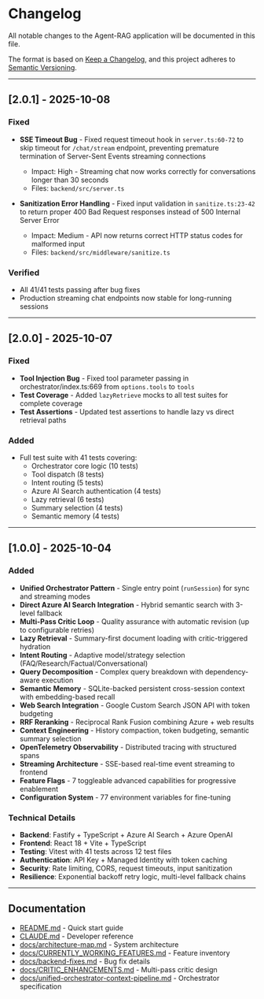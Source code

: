 # Changelog

All notable changes to the Agent-RAG application will be documented in this file.

The format is based on [Keep a Changelog](https://keepachangelog.com/en/1.0.0/),
and this project adheres to [Semantic Versioning](https://semver.org/spec/v2.0.0.html).

---

## [2.0.1] - 2025-10-08

### Fixed

- **SSE Timeout Bug** - Fixed request timeout hook in `server.ts:60-72` to skip timeout for `/chat/stream` endpoint, preventing premature termination of Server-Sent Events streaming connections
  - Impact: High - Streaming chat now works correctly for conversations longer than 30 seconds
  - Files: `backend/src/server.ts`

- **Sanitization Error Handling** - Fixed input validation in `sanitize.ts:23-42` to return proper 400 Bad Request responses instead of 500 Internal Server Error
  - Impact: Medium - API now returns correct HTTP status codes for malformed input
  - Files: `backend/src/middleware/sanitize.ts`

### Verified

- All 41/41 tests passing after bug fixes
- Production streaming chat endpoints now stable for long-running sessions

---

## [2.0.0] - 2025-10-07

### Fixed

- **Tool Injection Bug** - Fixed tool parameter passing in orchestrator/index.ts:669 from `options.tools` to `tools`
- **Test Coverage** - Added `lazyRetrieve` mocks to all test suites for complete coverage
- **Test Assertions** - Updated test assertions to handle lazy vs direct retrieval paths

### Added

- Full test suite with 41 tests covering:
  - Orchestrator core logic (10 tests)
  - Tool dispatch (8 tests)
  - Intent routing (5 tests)
  - Azure AI Search authentication (4 tests)
  - Lazy retrieval (6 tests)
  - Summary selection (4 tests)
  - Semantic memory (4 tests)

---

## [1.0.0] - 2025-10-04

### Added

- **Unified Orchestrator Pattern** - Single entry point (`runSession`) for sync and streaming modes
- **Direct Azure AI Search Integration** - Hybrid semantic search with 3-level fallback
- **Multi-Pass Critic Loop** - Quality assurance with automatic revision (up to configurable retries)
- **Lazy Retrieval** - Summary-first document loading with critic-triggered hydration
- **Intent Routing** - Adaptive model/strategy selection (FAQ/Research/Factual/Conversational)
- **Query Decomposition** - Complex query breakdown with dependency-aware execution
- **Semantic Memory** - SQLite-backed persistent cross-session context with embedding-based recall
- **Web Search Integration** - Google Custom Search JSON API with token budgeting
- **RRF Reranking** - Reciprocal Rank Fusion combining Azure + web results
- **Context Engineering** - History compaction, token budgeting, semantic summary selection
- **OpenTelemetry Observability** - Distributed tracing with structured spans
- **Streaming Architecture** - SSE-based real-time event streaming to frontend
- **Feature Flags** - 7 toggleable advanced capabilities for progressive enablement
- **Configuration System** - 77 environment variables for fine-tuning

### Technical Details

- **Backend**: Fastify + TypeScript + Azure AI Search + Azure OpenAI
- **Frontend**: React 18 + Vite + TypeScript
- **Testing**: Vitest with 41 tests across 12 test files
- **Authentication**: API Key + Managed Identity with token caching
- **Security**: Rate limiting, CORS, request timeouts, input sanitization
- **Resilience**: Exponential backoff retry logic, multi-level fallback chains

---

## Documentation

- [README.md](./README.md) - Quick start guide
- [CLAUDE.md](./CLAUDE.md) - Developer reference
- [docs/architecture-map.md](./docs/architecture-map.md) - System architecture
- [docs/CURRENTLY_WORKING_FEATURES.md](./docs/CURRENTLY_WORKING_FEATURES.md) - Feature inventory
- [docs/backend-fixes.md](./docs/backend-fixes.md) - Bug fix details
- [docs/CRITIC_ENHANCEMENTS.md](./docs/CRITIC_ENHANCEMENTS.md) - Multi-pass critic design
- [docs/unified-orchestrator-context-pipeline.md](./docs/unified-orchestrator-context-pipeline.md) - Orchestrator specification
